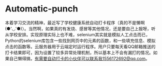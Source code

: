 # Automatic-punch
本着学习交流的精神，最近写了学校健康系统自动打卡程序（真的不是懒啊(●'◡'●)）。当然啊，如果真的有发烧、感冒等其他情况，还是要自己上报呀，听从学校安排。实现原理实际上也不难，selenium其实就是模拟人工点击而已，Python的selenium库包含一些找到网页中的元素的函数，和一些填充信息、模拟点击的函数等。云服务器用于云端定时运行程序。用户只要每天看QQ邮箱推送的打卡结果即可，因为设置了较多异常处理机制，所以基本上不会有漏打的情况。如果自己懒得搞，有需要自动打卡的小伙伴可以联系我1556172692@qq.com。
